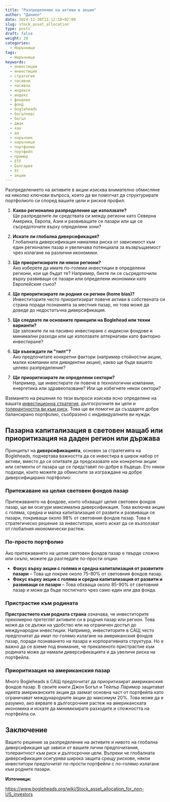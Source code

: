 ```yaml
---
title: "Разпределение на активи в акции"
author: "Даниел"
date: 2024-12-30T12:12:18+02:00
slug: stock_asset_allocation
type: posts
draft: false
weight: 20
categories:
  - Наръчници
tags:
  - Наръчници
keywords:
  - инвестиции
  - инвестиция
  - стратегия
  - пасивни
  - пасивна
  - индекси
  - индекс
  - фондове
  - фонд
  - bogleheads
  - богълхедс
  - богъл
  - джак
  - как
  - да
  - наръчник
  - наръчници
  - портфолио
  - портфейл
  - пример
  - ETF
  - България
  - ЕС
  - акции
---
```


Разпределението на активите в акции изисква внимателно обмисляне на няколко ключови въпроса, които да ви помогнат да структурирате портфолиото си според вашите цели и рисков профил:

1.  **Какво регионално разпределение ще използвате?**  
    Ще разпределите ли средствата си между региони като Северна Америка, Европа, Азия и развиващите се пазари или ще се съсредоточите върху определени зони?
    
2.  **Искате ли глобална диверсификация?**  
    Глобалната диверсификация намалява риска от зависимост към един регионален пазар и увеличава потенциала за възвръщаемост чрез излагане на различни икономики.
    
3.  **Ще приоритизирате ли някои региони?**  
    Ако изберете да имате по-големи инвестиции в определени региони, кои ще бъдат те? Например, бихте ли се съсредоточили върху развиващи се пазари или определени икономики като Европейския съюз?
    
4.  **Ще приоритизирате ли родния си регион (home bias)?**  
    Инвеститорите често приоритизират повече активи в собствената си страна поради познанията за местния пазар, но това може да доведе до недостатъчна диверсификация.
    
5.  **Ще следвате ли основните принципи на Boglehead или техни варианти?**  
    Ще заложите ли на пасивно инвестиране с индексни фондове и минимални разходи или ще използвате алтернативи като факторно инвестиране?
    
6.  **Ще въвеждате ли "тилт"?**  
    Ако предпочитате конкретни фактори (например стойностни акции, малки компании или дивидентни акции), какво ще бъде вашето целево разпределение?
    
7.  **Ще приоритизирате ли определени сектори?**  
    Например, ще инвестирате ли повече в технологични компании, енергетика или здравеопазване? Или ще избегнете някои сектори?
    

Вземането на решения по тези въпроси изисква ясно определяне на вашата [инвестиционна стратегия](/posts/investment_policy_statement), дългосрочните ви цели и [толерантността ви към риск](/posts/risk_tolerance). Това ще ви помогне да създадете добре балансирано портфолио, съобразено с индивидуалните ви нужди.

## Пазарна капитализация в световен мащаб или приоритизация на даден регион или държава

Принципът на **диверсификацията**, основен за стратегията на Bogleheads, подчертава важността да се инвестира в широк набор от активи, вместо да се опитвате да предсказвате кои конкретни акции или сегменти от пазара ще се представят по-добре в бъдеще. Ето някои подходи, които можете да обмислите за изграждане на добре диверсифицирано портфолио:

### Притежаване на целия световен фондов пазар

Притежаването на фондове, които обхващат целия световен фондов пазар, ще ви осигури максимална диверсификация. Това включва акции с голяма, средна и малка капитализация от развити и развиващи се пазари, покриващи около 98% от световния фондов пазар. Това е стратегическо решение за инвеститори, които искат да се възползват от глобалния икономически растеж.

### По-просто портфолио

Ако притежаването на целия световен фондов пазар е твърде сложно или скъпо, можете да разгледате по-прости опции:

-   **Фокус върху акции с голяма и средна капитализация от развитите пазари** – Това ще покрие около 75-80% от световния фондов пазар.
-   **Фокус върху акции с голяма и средна капитализация от развити и развиващи се пазари** – Това обхваща около 85-90% от световния пазар и може да бъде постигнато чрез само един или два фонда.

### Пристрастие към родината

**Пристрастието към родната страна** означава, че инвеститорите прекомерно претеглят активите си в родния пазар или регион. Това може да се дължи на удобство или на ограничен достъп до международни инвестиции. Например, инвеститорите в САЩ често предпочитат да имат по-голямо излагане на американския фондов пазар, поради познаването на пазара и корпоративната структура. Но е важно да се вземе под внимание, че прекаленото пристрастие към родината може да намали диверсификацията и да увеличи риска на портфейла.

### Приоритизация на американския пазар

Много Bogleheads в САЩ предпочитат да приоритизират американския фондов пазар. В своите книги Джон Богъл и Тейлър Ларимор защитават идеята американските акции да заемат основна част от портфейла като ограничават международните акции до максимум 20%. Това може да е разумно, ако вярвате в дългосрочния растеж на американската икономика и искате да минимизирате разходите и сложността на портфейла си.

## Заключение

Вашето решение за разпределение на активите и нивото на глобална диверсификация ще зависи от вашите лични предпочитания, толерантност към риск и дългосрочни цели. Въпреки че глобалната диверсификация осигурява широка защита срещу рискове, някои инвеститори предпочитат по-прости портфейли с по-голямо излагане към родните пазари.


**Източници:**

https://www.bogleheads.org/wiki/Stock_asset_allocation_for_non-US_investors

